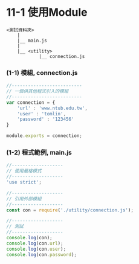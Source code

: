 # 11-1 使用Module

```
<測試資料夾>
    |
    |__ main.js
    |
    |__ <utility>
            |__ connection.js
```

### (1-1) 模組, connection.js

```javascript
//--------------------------
// 一個供其他程式引入的模組
//--------------------------
var connection = {
    'url' : 'www.ntub.edu.tw',
    'user' : 'tomlin',
    'password' : '123456'
}

module.exports = connection;
```


### (1-2) 程式範例, main.js

```javascript
//-------------------
// 使用嚴格模式
//-------------------
'use strict';

//-------------------
// 引用外部模組
//-------------------
const con = require('./utility/connection.js');

//-------------------
// 測試
//-------------------
console.log(con);
console.log(con.url);
console.log(con.user);
console.log(con.password);
```
